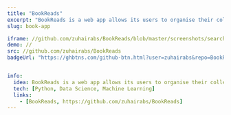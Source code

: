 ```yaml
---
title: "BookReads"
excerpt: "BookReads is a web app allows its users to organise their collection of books into three shelves currently Reading, Read, and Want To Read."
slug: book-app

iframe: //github.com/zuhairabs/BookReads/blob/master/screenshots/search_page.png
demo: //
src: //github.com/zuhairabs/BookReads
badgeUrl: "https://ghbtns.com/github-btn.html?user=zuhairabs&repo=BookReads&type=star&count=true" 


info:
  idea: BookReads is a web app allows its users to organise their collection of books into three shelves currently Reading, Read, and Want To Read.
  tech: [Python, Data Science, Machine Learning]
  links: 
    - [BookReads, https://github.com/zuhairabs/BookReads]
---
```

